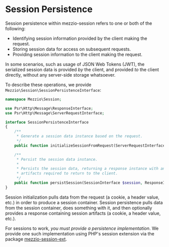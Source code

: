 # Session Persistence

Session persistence within mezzio-session refers to one or both of the
following:

- Identifying session information provided by the client making the request.
- Storing session data for access on subsequent requests.
- Providing session information to the client making the request.

In some scenarios, such as usage of JSON Web Tokens (JWT), the serialized
session data is provided _by_ the client, and provided _to_ the client directly,
without any server-side storage whatsoever.

To describe these operations, we provide `Mezzio\Session\SessionPersistenceInterface`:

```php
namespace Mezzio\Session;

use Psr\Http\Message\ResponseInterface;
use Psr\Http\Message\ServerRequestInterface;

interface SessionPersistenceInterface
{
    /**
     * Generate a session data instance based on the request.
     */
    public function initializeSessionFromRequest(ServerRequestInterface $request) : SessionInterface;

    /**
     * Persist the session data instance.
     *
     * Persists the session data, returning a response instance with any
     * artifacts required to return to the client.
     */
    public function persistSession(SessionInterface $session, ResponseInterface $response) : ResponseInterface;
}
```

Session initialization pulls data from the request (a cookie, a header value,
etc.) in order to produce a session container. Session persistence pulls data
from the session container, does something with it, and then optionally provides
a response containing session artifacts (a cookie, a header value, etc.).

For sessions to work, _you must provide a persistence implementation_. We
provide one such implementation using PHP's session extension via the package
[mezzio-session-ext](https://github.com/mezzio/mezzio-session-ext).
